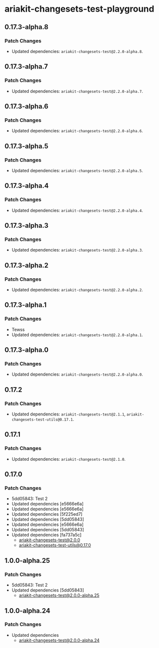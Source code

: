 # ariakit-changesets-test-playground

## 0.17.3-alpha.8

### Patch Changes

- Updated dependencies: `ariakit-changesets-test@2.2.0-alpha.8`.

## 0.17.3-alpha.7

### Patch Changes

- Updated dependencies: `ariakit-changesets-test@2.2.0-alpha.7`.

## 0.17.3-alpha.6

### Patch Changes

- Updated dependencies: `ariakit-changesets-test@2.2.0-alpha.6`.

## 0.17.3-alpha.5

### Patch Changes

- Updated dependencies: `ariakit-changesets-test@2.2.0-alpha.5`.

## 0.17.3-alpha.4

### Patch Changes

- Updated dependencies: `ariakit-changesets-test@2.2.0-alpha.4`.

## 0.17.3-alpha.3

### Patch Changes

- Updated dependencies: `ariakit-changesets-test@2.2.0-alpha.3`.

## 0.17.3-alpha.2

### Patch Changes

- Updated dependencies: `ariakit-changesets-test@2.2.0-alpha.2`.

## 0.17.3-alpha.1

### Patch Changes

- Tewss
- Updated dependencies: `ariakit-changesets-test@2.2.0-alpha.1`.

## 0.17.3-alpha.0

### Patch Changes

- Updated dependencies: `ariakit-changesets-test@2.2.0-alpha.0`.

## 0.17.2

### Patch Changes

- Updated dependencies: `ariakit-changesets-test@2.1.1`, `ariakit-changesets-test-utils@0.17.1`.

## 0.17.1

### Patch Changes

- Updated dependencies: `ariakit-changesets-test@2.1.0`.

## 0.17.0

### Patch Changes

- 5dd05843: Test 2
- Updated dependencies [e5666e6a]
- Updated dependencies [e5666e6a]
- Updated dependencies [5f225ed7]
- Updated dependencies [5dd05843]
- Updated dependencies [e5666e6a]
- Updated dependencies [5dd05843]
- Updated dependencies [fa737a5c]
  - ariakit-changesets-test@2.0.0
  - ariakit-changesets-test-utils@0.17.0

## 1.0.0-alpha.25

### Patch Changes

- 5dd05843: Test 2
- Updated dependencies [5dd05843]
  - ariakit-changesets-test@2.0.0-alpha.25

## 1.0.0-alpha.24

### Patch Changes

- Updated dependencies
  - ariakit-changesets-test@2.0.0-alpha.24

